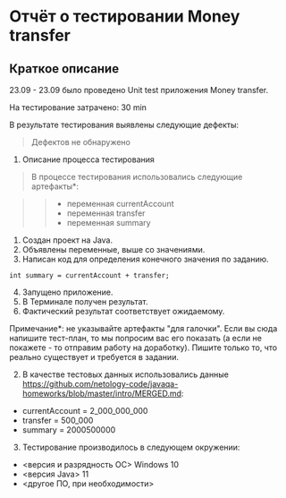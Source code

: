 # Отчёт о тестировании Money transfer #
## Краткое описание ##
23.09 - 23.09 было проведено Unit test приложения Money transfer.

На тестирование затрачено: 30 min

В результате тестирования выявлены следующие дефекты:
>    Дефектов не обнаружено

1.  Описание процесса тестирования
>    В процессе тестирования использовались следующие артефакты*:

>> * переменная currentAccount
>> * переменная transfer
>> * переменная summary

   1.  Создан проект на Java.
   2.  Объявлены переменные, выше со значениями. 
   3. Написан код для определения конечного значения по заданию. 
```
int summary = currentAccount + transfer;
```
   4. Запущено приложение.
   5. В Терминале получен результат. 
   6. Фактический результат соответствует ожидаемому. 


Примечание*: не указывайте артефакты "для галочки". Если вы сюда напишите тест-план, то мы попросим вас его показать (а если не покажете - то отправим работу на доработку). Пишите только то, что реально существует и требуется в задании.

2.  В качестве тестовых данных использовались данные https://github.com/netology-code/javaqa-homeworks/blob/master/intro/MERGED.md:

 * currentAccount = 2_000_000_000
 * transfer = 500_000
 * summary = 2000500000

3. Тестирование производилось в следующем окружении:

 * <версия и разрядность ОС> Windows 10
 * <версия Java> 11
 * <другое ПО, при необходимости>

